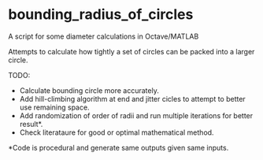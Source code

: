 # bounding_radius_of_circles
A script for some diameter calculations in Octave/MATLAB

Attempts to calculate how tightly a set of circles can be packed into a larger circle.

TODO:
  - Calculate bounding circle more accurately.
  - Add hill-climbing algorithm at end and jitter cicles to attempt to better use remaining space.
  - Add randomization of order of radii and run multiple iterations for better result*.
  - Check literataure for good or optimal mathematical method.

*Code is procedural and generate same outputs given same inputs.
